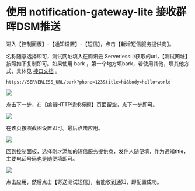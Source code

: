 <h1>使用 notification-gateway-lite 接收群晖DSM推送</h1>

进入【控制面板】-【通知设置】-【短信】，点击【新增短信服务提供商】。

名称随意选择即可，测试网址填入在腾讯云 Serverless中获取的url，【测试网址】按照如下复制即可。如果使用 bark ，第一个地方填bark，若使用其他，填其他方式，具体见 [接口文档](/docs/Api.md) 。

```
https://SERVERLESS_URL/bark?phone=123&title=hi&body=hello+world
```

![](http://img.ameow.xyz/202205290618022.png)

点击下一步，在【编辑HTTP请求标题】页面留空，点下一步即可。

![](http://img.ameow.xyz/202205290621042.png)

在该页按照截图设置即可。最后点击应用。

![](http://img.ameow.xyz/202205290622353.png)

回到控制面板，选择刚才添加的短信服务提供商，发件人随便填，作为通知title，主要电话号码也是随便填即可。

![](http://img.ameow.xyz/202205290623132.png)

点击应用，然后点击【寄送测试短信】，若能收到通知，即配置成功。